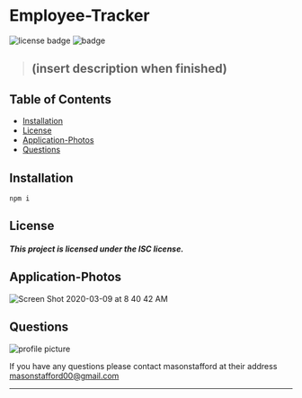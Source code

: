 # Employee-Tracker 
  
  ![license badge](https://img.shields.io/badge/license-ISC-blueviolet?style=flat-square&logo=appveyor)
  ![badge](https://img.shields.io/badge/STATUS-NOT_DONE-red?style=flat-square&logo=appveyor)
  
 > ## (insert description when finished)
  
  
  ## Table of Contents
  
* [Installation](#Installation)
* [License](#License)
* [Application-Photos](#Application-Photos)
* [Questions](#Questions)



## Installation

```
npm i
```

## License
#### *This project is licensed under the ISC license.*

## Application-Photos

![Screen Shot 2020-03-09 at 8 40 42 AM](https://user-images.githubusercontent.com/46834613/76214663-9a27ee00-61e3-11ea-9716-2c929ad82fe3.png)


## Questions


![profile picture](https://avatars0.githubusercontent.com/u/46834613?v=4)

If you have any questions please contact masonstafford at their address masonstafford00@gmail.com

---

